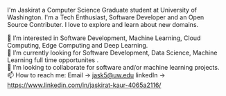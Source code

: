 I'm Jaskirat a Computer Science Graduate student at University of Washington. I'm a Tech Enthusiast, Software Developer and an Open Source Contributer. I love to explore and learn about new domains.


👀 I’m interested in Software Development, Machine Learning, Cloud Computing, Edge Computing and Deep Learning.  
🌱 I’m currently looking for Software Development, Data Science, Machine Learning full time opportunites .   
💞️ I’m looking to collaborate for software and/or machine learning projects. 
📫 How to reach me: Email   -> jask5@uw.edu 
                   linkedIn -> https://www.linkedin.com/in/jaskirat-kaur-4065a2116/


<!---
jask5/jask5 is a ✨ special ✨ repository because its `README.md` (this file) appears on your GitHub profile.
You can click the Preview link to take a look at your changes.
--->
